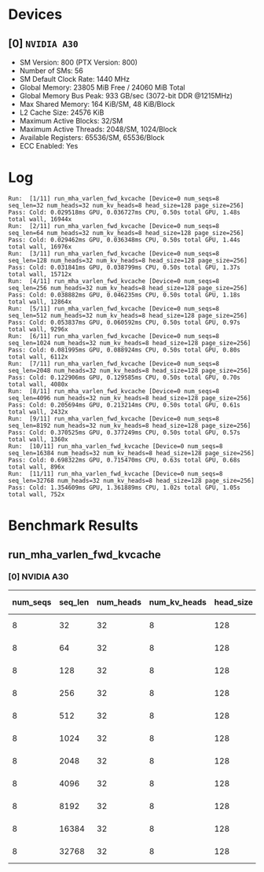 # Devices

## [0] `NVIDIA A30`
* SM Version: 800 (PTX Version: 800)
* Number of SMs: 56
* SM Default Clock Rate: 1440 MHz
* Global Memory: 23805 MiB Free / 24060 MiB Total
* Global Memory Bus Peak: 933 GB/sec (3072-bit DDR @1215MHz)
* Max Shared Memory: 164 KiB/SM, 48 KiB/Block
* L2 Cache Size: 24576 KiB
* Maximum Active Blocks: 32/SM
* Maximum Active Threads: 2048/SM, 1024/Block
* Available Registers: 65536/SM, 65536/Block
* ECC Enabled: Yes

# Log

```
Run:  [1/11] run_mha_varlen_fwd_kvcache [Device=0 num_seqs=8 seq_len=32 num_heads=32 num_kv_heads=8 head_size=128 page_size=256]
Pass: Cold: 0.029518ms GPU, 0.036727ms CPU, 0.50s total GPU, 1.48s total wall, 16944x 
Run:  [2/11] run_mha_varlen_fwd_kvcache [Device=0 num_seqs=8 seq_len=64 num_heads=32 num_kv_heads=8 head_size=128 page_size=256]
Pass: Cold: 0.029462ms GPU, 0.036348ms CPU, 0.50s total GPU, 1.44s total wall, 16976x 
Run:  [3/11] run_mha_varlen_fwd_kvcache [Device=0 num_seqs=8 seq_len=128 num_heads=32 num_kv_heads=8 head_size=128 page_size=256]
Pass: Cold: 0.031841ms GPU, 0.038799ms CPU, 0.50s total GPU, 1.37s total wall, 15712x 
Run:  [4/11] run_mha_varlen_fwd_kvcache [Device=0 num_seqs=8 seq_len=256 num_heads=32 num_kv_heads=8 head_size=128 page_size=256]
Pass: Cold: 0.038882ms GPU, 0.046235ms CPU, 0.50s total GPU, 1.18s total wall, 12864x 
Run:  [5/11] run_mha_varlen_fwd_kvcache [Device=0 num_seqs=8 seq_len=512 num_heads=32 num_kv_heads=8 head_size=128 page_size=256]
Pass: Cold: 0.053837ms GPU, 0.060592ms CPU, 0.50s total GPU, 0.97s total wall, 9296x 
Run:  [6/11] run_mha_varlen_fwd_kvcache [Device=0 num_seqs=8 seq_len=1024 num_heads=32 num_kv_heads=8 head_size=128 page_size=256]
Pass: Cold: 0.081995ms GPU, 0.088924ms CPU, 0.50s total GPU, 0.80s total wall, 6112x 
Run:  [7/11] run_mha_varlen_fwd_kvcache [Device=0 num_seqs=8 seq_len=2048 num_heads=32 num_kv_heads=8 head_size=128 page_size=256]
Pass: Cold: 0.122906ms GPU, 0.129585ms CPU, 0.50s total GPU, 0.70s total wall, 4080x 
Run:  [8/11] run_mha_varlen_fwd_kvcache [Device=0 num_seqs=8 seq_len=4096 num_heads=32 num_kv_heads=8 head_size=128 page_size=256]
Pass: Cold: 0.205694ms GPU, 0.213214ms CPU, 0.50s total GPU, 0.61s total wall, 2432x 
Run:  [9/11] run_mha_varlen_fwd_kvcache [Device=0 num_seqs=8 seq_len=8192 num_heads=32 num_kv_heads=8 head_size=128 page_size=256]
Pass: Cold: 0.370525ms GPU, 0.377249ms CPU, 0.50s total GPU, 0.57s total wall, 1360x 
Run:  [10/11] run_mha_varlen_fwd_kvcache [Device=0 num_seqs=8 seq_len=16384 num_heads=32 num_kv_heads=8 head_size=128 page_size=256]
Pass: Cold: 0.698322ms GPU, 0.715470ms CPU, 0.63s total GPU, 0.68s total wall, 896x 
Run:  [11/11] run_mha_varlen_fwd_kvcache [Device=0 num_seqs=8 seq_len=32768 num_heads=32 num_kv_heads=8 head_size=128 page_size=256]
Pass: Cold: 1.354609ms GPU, 1.361889ms CPU, 1.02s total GPU, 1.05s total wall, 752x 
```

# Benchmark Results

## run_mha_varlen_fwd_kvcache

### [0] NVIDIA A30

| num_seqs | seq_len | num_heads | num_kv_heads | head_size | page_size | Memory Reads | Memory Writes | Memory Usage | Tokens | Samples |  CPU Time  |  Noise  |  GPU Time  | Noise  |  Elem/s  | GlobalMem BW | BWUtil |
|----------|---------|-----------|--------------|-----------|-----------|--------------|---------------|--------------|--------|---------|------------|---------|------------|--------|----------|--------------|--------|
|        8 |      32 |        32 |            8 |       128 |       256 |    1.062 MiB |    64.000 KiB |       4096.1 |    256 |  16944x |  36.727 us | 115.89% |  29.518 us | 74.16% |   8.673M |  39.963 GB/s |  4.28% |
|        8 |      64 |        32 |            8 |       128 |       256 |    2.062 MiB |    64.000 KiB |       4096.1 |    512 |  16976x |  36.348 us |  45.01% |  29.462 us |  3.16% |  17.379M |  75.632 GB/s |  8.11% |
|        8 |     128 |        32 |            8 |       128 |       256 |    4.062 MiB |    64.000 KiB |       4096.1 |   1024 |  15712x |  38.799 us |  25.20% |  31.841 us |  2.45% |  32.160M | 135.843 GB/s | 14.56% |
|        8 |     256 |        32 |            8 |       128 |       256 |    8.062 MiB |    64.000 KiB |       4096.1 |   2048 |  12864x |  46.235 us | 191.78% |  38.882 us | 70.58% |  52.672M | 219.117 GB/s | 23.48% |
|        8 |     512 |        32 |            8 |       128 |       256 |   16.062 MiB |    64.000 KiB |       4096.1 |   4096 |   9296x |  60.592 us |  12.65% |  53.837 us |  1.73% |  76.082M | 314.067 GB/s | 33.66% |
|        8 |    1024 |        32 |            8 |       128 |       256 |   32.062 MiB |    64.000 KiB |       4096.1 |   8192 |   6112x |  88.924 us |  21.18% |  81.995 us |  1.28% |  99.909M | 410.825 GB/s | 44.03% |
|        8 |    2048 |        32 |            8 |       128 |       256 |   64.062 MiB |    64.000 KiB |       4096.1 |  16384 |   4080x | 129.585 us |   5.58% | 122.906 us |  1.29% | 133.305M | 547.083 GB/s | 58.63% |
|        8 |    4096 |        32 |            8 |       128 |       256 |  128.062 MiB |    64.000 KiB |       4096.1 |  32768 |   2432x | 213.214 us |  18.05% | 205.694 us |  1.01% | 159.305M | 653.149 GB/s | 70.00% |
|        8 |    8192 |        32 |            8 |       128 |       256 |  256.062 MiB |    64.000 KiB |       4096.1 |  65536 |   1360x | 377.249 us |   2.01% | 370.525 us |  0.86% | 176.874M | 724.828 GB/s | 77.68% |
|        8 |   16384 |        32 |            8 |       128 |       256 |  512.062 MiB |    64.000 KiB |       4096.1 | 131072 |    896x | 715.470 us |  44.33% | 698.322 us |  0.71% | 187.696M | 768.989 GB/s | 82.41% |
|        8 |   32768 |        32 |            8 |       128 |       256 |    1.000 GiB |    64.000 KiB |       4096.1 | 262144 |    752x |   1.362 ms |   1.14% |   1.355 ms |  0.58% | 193.520M | 792.755 GB/s | 84.96% |
